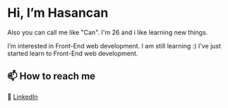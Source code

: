 <h1> Hi, I’m Hasancan </h1>
<p dir="auto"> Also you can call me like "Can". I'm 26 and i like learning new things. </p>
<p> I’m interested in Front-End web development. I am still learning :) I've just started learn to Front-End web development. </p>
<h2>📫 How to reach me</h2>
💬 <a href="https://www.linkedin.com/in/hasancan-bayindir/
" rel="nofollow"> LinkedIn</a>

<!---
bayindirhsncn/bayindirhsncn is a ✨ special ✨ repository because its `README.md` (this file) appears on your GitHub profile.
You can click the Preview link to take a look at your changes.
--->
